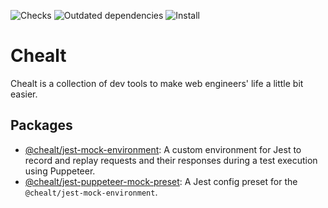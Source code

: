 ![Checks](https://github.com/atikenny/chealt/workflows/Checks/badge.svg)
![Outdated dependencies](https://github.com/atikenny/chealt/workflows/Outdated%20dependencies/badge.svg)
![Install](https://github.com/atikenny/chealt/workflows/Install/badge.svg)

# Chealt

Chealt is a collection of dev tools to make web engineers' life a little bit easier.

## Packages

- [@chealt/jest-mock-environment](/packages/jest-mock-environment/README.md): A custom environment for Jest to record and replay requests and their responses during a test execution using Puppeteer.
- [@chealt/jest-puppeteer-mock-preset](/packages/jest-puppeteer-mock-preset/README.md): A Jest config preset for the `@chealt/jest-mock-environment`.
